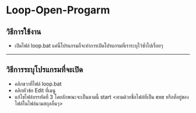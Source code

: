 # Loop-Open-Progarm
## วิธีการใช้งาน
- เปิดไฟล์ loop.bat แค่นี้โปรแกรมก็จะทำการเปิดโปรแกรมที่เราระบุไว้ซ้ำไปเรื่อยๆ
------------------------------------------
## วิธีการระบุโปรแกรมที่จะเปิด
- คลิกขวาที่ไฟล์ loop.bat
- คลิกหัวข้อ Edit ที่เมนู
- แก้ไขไฟล์บรรทัดที่ 3 โดยลักษณะจะเป็นตามนี้ start <ตามด้วยชื่อไฟล์ที่เป็น exe หรือที่อยู่ของไฟล์ในไฟล์นามสกุลอื่นๆ>
